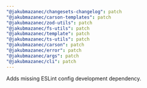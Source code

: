 ```yaml
---
"@jakubmazanec/changesets-changelog": patch
"@jakubmazanec/carson-templates": patch
"@jakubmazanec/zod-utils": patch
"@jakubmazanec/fs-utils": patch
"@jakubmazanec/template": patch
"@jakubmazanec/ts-utils": patch
"@jakubmazanec/carson": patch
"@jakubmazanec/error": patch
"@jakubmazanec/args": patch
"@jakubmazanec/cli": patch
---
```


Adds missing ESLint config development dependency.
